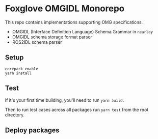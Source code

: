 # Foxglove OMGIDL Monorepo

This repo contains implementations supporting OMG specifications.

- OMGIDL (Interface Definition Language) Schema Grammar in `nearley`
- OMGIDL schema storage format parser
- ROS2IDL schema parser

## Setup

```
corepack enable
yarn install
```

## Test

If it's your first time building, you'll need to run `yarn build`.

Then to run test cases across all packages run `yarn test` from the root directory.

## Deploy packages
